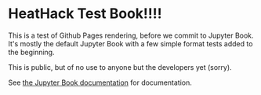 # HeatHack Test Book!!!!

This is a test of Github Pages rendering, before we commit to Jupyter Book.  It's mostly the default Jupyter Book with a few simple format tests added to the beginning.

This is public, but of no use to anyone but the developers yet (sorry).

See [the Jupyter Book documentation](https://jupyterbook.org) for documentation.

```{tableofcontents}
```
